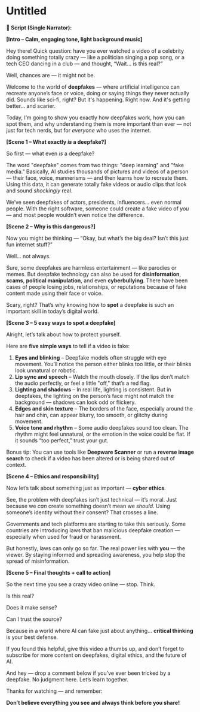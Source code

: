 # Untitled

**🎤 Script (Single Narrator):**

**[Intro – Calm, engaging tone, light background music]**

Hey there! Quick question: have you ever watched a video of a celebrity doing something totally crazy — like a politician singing a pop song, or a tech CEO dancing in a club — and thought, “Wait… is this real?”

Well, chances are — it might not be.

Welcome to the world of **deepfakes** — where artificial intelligence can recreate anyone’s face or voice, doing or saying things they never actually did. Sounds like sci-fi, right? But it's happening. Right now. And it's getting better… and scarier.

Today, I’m going to show you exactly how deepfakes work, how you can spot them, and why understanding them is more important than ever — not just for tech nerds, but for *everyone* who uses the internet.

**[Scene 1 – What exactly *is* a deepfake?]**

So first — what even *is* a deepfake?

The word "deepfake" comes from two things: "deep learning" and "fake media." Basically, AI studies thousands of pictures and videos of a person — their face, voice, mannerisms — and then learns how to recreate them. Using this data, it can generate totally fake videos or audio clips that look and sound *shockingly* real.

We’ve seen deepfakes of actors, presidents, influencers… even normal people. With the right software, someone could create a fake video of *you* — and most people wouldn’t even notice the difference.

**[Scene 2 – Why is this dangerous?]**

Now you might be thinking — “Okay, but what’s the big deal? Isn’t this just fun internet stuff?”

Well… not always.

Sure, some deepfakes are harmless entertainment — like parodies or memes. But deepfake technology can also be used for **disinformation**, **scams**, **political manipulation**, and even **cyberbullying**. There have been cases of people losing jobs, relationships, or reputations because of fake content made using their face or voice.

Scary, right? That’s why knowing how to **spot** a deepfake is such an important skill in today’s digital world.

**[Scene 3 – 5 easy ways to spot a deepfake]**

Alright, let’s talk about how to protect yourself.

Here are **five simple ways** to tell if a video is fake:

1. **Eyes and blinking** – Deepfake models often struggle with eye movement. You’ll notice the person either blinks too little, or their blinks look unnatural or robotic.
2. **Lip sync and speech** – Watch the mouth closely. If the lips don’t match the audio perfectly, or feel a little "off," that’s a red flag.
3. **Lighting and shadows** – In real life, lighting is consistent. But in deepfakes, the lighting on the person’s face might not match the background — shadows can look odd or flickery.
4. **Edges and skin texture** – The borders of the face, especially around the hair and chin, can appear blurry, too smooth, or glitchy during movement.
5. **Voice tone and rhythm** – Some audio deepfakes sound too clean. The rhythm might feel unnatural, or the emotion in the voice could be flat. If it sounds “too perfect,” trust your gut.

Bonus tip: You can use tools like **Deepware Scanner** or run a **reverse image search** to check if a video has been altered or is being shared out of context.

**[Scene 4 – Ethics and responsibility]**

Now let’s talk about something just as important — **cyber ethics**.

See, the problem with deepfakes isn’t just technical — it’s moral. Just because we *can* create something doesn’t mean we *should*. Using someone’s identity without their consent? That crosses a line.

Governments and tech platforms are starting to take this seriously. Some countries are introducing laws that ban malicious deepfake creation — especially when used for fraud or harassment.

But honestly, laws can only go so far. The real power lies with **you** — the viewer. By staying informed and spreading awareness, you help stop the spread of misinformation.

**[Scene 5 – Final thoughts + call to action]**

So the next time you see a crazy video online — stop. Think.

Is this real?

Does it make sense?

Can I trust the source?

Because in a world where AI can fake just about anything… **critical thinking** is your best defense.

If you found this helpful, give this video a thumbs up, and don’t forget to subscribe for more content on deepfakes, digital ethics, and the future of AI.

And hey — drop a comment below if you’ve ever been tricked by a deepfake. No judgment here. Let’s learn together.

Thanks for watching — and remember:

**Don’t believe everything you see and always think before you share!**